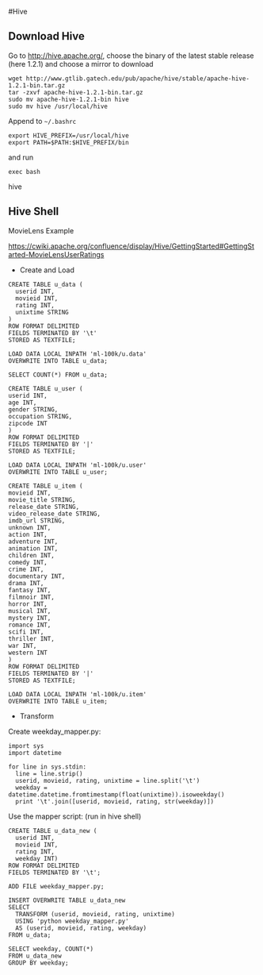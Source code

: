 #Hive

## Download Hive
Go to http://hive.apache.org/, choose the binary of the latest stable release (here 1.2.1) and choose a mirror to download

```
wget http://www.gtlib.gatech.edu/pub/apache/hive/stable/apache-hive-1.2.1-bin.tar.gz
tar -zxvf apache-hive-1.2.1-bin.tar.gz
sudo mv apache-hive-1.2.1-bin hive
sudo mv hive /usr/local/hive
```

Append to `~/.bashrc`
```
export HIVE_PREFIX=/usr/local/hive
export PATH=$PATH:$HIVE_PREFIX/bin
```
and run
```
exec bash
```
hive

## Hive Shell

MovieLens Example

https://cwiki.apache.org/confluence/display/Hive/GettingStarted#GettingStarted-MovieLensUserRatings

* Create and Load
```
CREATE TABLE u_data (
  userid INT,
  movieid INT,
  rating INT,
  unixtime STRING
)
ROW FORMAT DELIMITED
FIELDS TERMINATED BY '\t'
STORED AS TEXTFILE;

LOAD DATA LOCAL INPATH 'ml-100k/u.data'
OVERWRITE INTO TABLE u_data;

SELECT COUNT(*) FROM u_data;
```

```
CREATE TABLE u_user (
userid INT,
age INT,
gender STRING,
occupation STRING,
zipcode INT
)
ROW FORMAT DELIMITED
FIELDS TERMINATED BY '|'
STORED AS TEXTFILE;

LOAD DATA LOCAL INPATH 'ml-100k/u.user'
OVERWRITE INTO TABLE u_user;
```

```
CREATE TABLE u_item (
movieid INT,
movie_title STRING,
release_date STRING,
video_release_date STRING,
imdb_url STRING,
unknown INT,
action INT,
adventure INT,
animation INT,
children INT,
comedy INT,
crime INT,
documentary INT,
drama INT,
fantasy INT,
filmnoir INT,
horror INT,
musical INT,
mystery INT,
romance INT,
scifi INT,
thriller INT,
war INT,
western INT
)
ROW FORMAT DELIMITED
FIELDS TERMINATED BY '|'
STORED AS TEXTFILE;

LOAD DATA LOCAL INPATH 'ml-100k/u.item'
OVERWRITE INTO TABLE u_item;
```

* Transform

Create weekday_mapper.py:
```
import sys
import datetime

for line in sys.stdin:
  line = line.strip()
  userid, movieid, rating, unixtime = line.split('\t')
  weekday = datetime.datetime.fromtimestamp(float(unixtime)).isoweekday()
  print '\t'.join([userid, movieid, rating, str(weekday)])
```

Use the mapper script: (run in hive shell)
```
CREATE TABLE u_data_new (
  userid INT,
  movieid INT,
  rating INT,
  weekday INT)
ROW FORMAT DELIMITED
FIELDS TERMINATED BY '\t';

ADD FILE weekday_mapper.py;

INSERT OVERWRITE TABLE u_data_new
SELECT
  TRANSFORM (userid, movieid, rating, unixtime)
  USING 'python weekday_mapper.py'
  AS (userid, movieid, rating, weekday)
FROM u_data;
```

```
SELECT weekday, COUNT(*)
FROM u_data_new
GROUP BY weekday;
```
